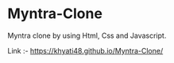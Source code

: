 # Myntra-Clone
Myntra clone by using Html, Css and Javascript.

Link :- https://khyati48.github.io/Myntra-Clone/

